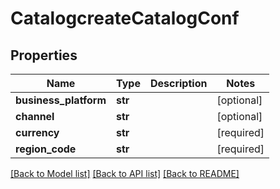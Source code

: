 # CatalogcreateCatalogConf

## Properties
Name | Type | Description | Notes
------------ | ------------- | ------------- | -------------
**business_platform** | **str** |  | [optional] 
**channel** | **str** |  | [optional] 
**currency** | **str** |  | [required] 
**region_code** | **str** |  | [required] 

[[Back to Model list]](../README.md#documentation-for-models) [[Back to API list]](../README.md#documentation-for-api-endpoints) [[Back to README]](../README.md)

